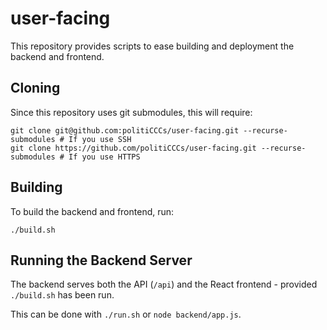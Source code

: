 # user-facing

This repository provides scripts to ease building and deployment the backend and frontend.

## Cloning

Since this repository uses git submodules, this will require:

```shell
git clone git@github.com:politiCCCs/user-facing.git --recurse-submodules # If you use SSH
git clone https://github.com/politiCCCs/user-facing.git --recurse-submodules # If you use HTTPS
```

## Building

To build the backend and frontend, run:

```shell
./build.sh
```

## Running the Backend Server

The backend serves both the API (`/api`) and the React frontend - provided `./build.sh` has been run.

This can be done with `./run.sh` or `node backend/app.js`.
